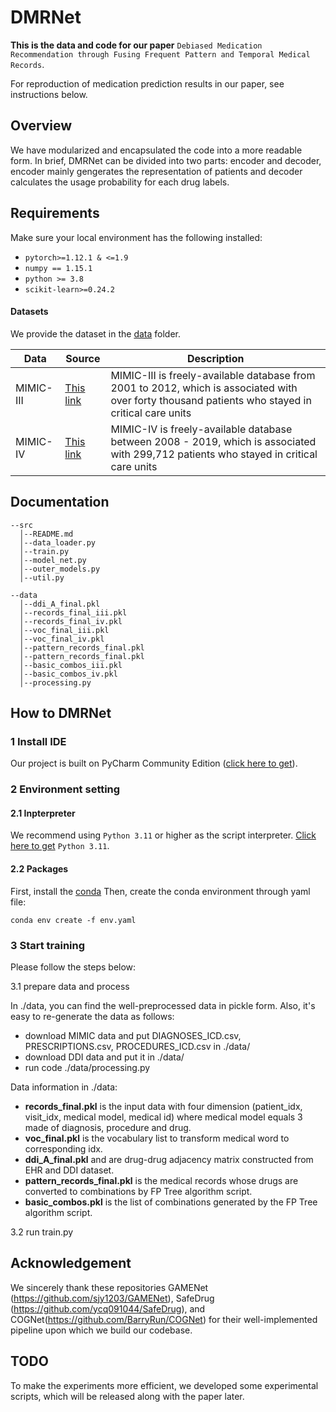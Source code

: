 # DMRNet

**This is the data and code for our paper** `Debiased Medication Recommendation through Fusing Frequent Pattern and Temporal Medical Records`.

For reproduction of medication prediction results in our paper, see instructions below.

## Overview

We have modularized and encapsulated the code into a more readable form. In brief, DMRNet can be divided into two parts: encoder and decoder, encoder mainly gengerates the representation of patients and decoder calculates the usage probability for each drug labels.

## Requirements

Make sure your local environment has the following installed:

* `pytorch>=1.12.1 & <=1.9`
* `numpy == 1.15.1`
* `python >= 3.8`
* `scikit-learn>=0.24.2`

#### Datasets

We provide the dataset in the [data](data/) folder.

| Data      | Source                                                   | Description                                                  |
| --------- | -------------------------------------------------------- | ------------------------------------------------------------ |
| MIMIC-III | [This link](https://physionet.org/content/mimiciii/1.4/) | MIMIC-III is freely-available database from 2001 to 2012, which is associated with over forty thousand patients who stayed in critical care units |
| MIMIC-IV  | [This link](https://physionet.org/content/mimiciv/2.2/)  | MIMIC-IV is freely-available database between 2008 - 2019, which is associated with 299,712 patients who stayed in critical care units |

## Documentation

```
--src
  │--README.md
  │--data_loader.py
  │--train.py
  │--model_net.py
  │--outer_models.py
  │--util.py
  
--data
  │--ddi_A_final.pkl
  │--records_final_iii.pkl
  │--records_final_iv.pkl
  │--voc_final_iii.pkl
  │--voc_final_iv.pkl
  │--pattern_records_final.pkl
  │--pattern_records_final.pkl
  │--basic_combos_iii.pkl
  │--basic_combos_iv.pkl
  │--processing.py
```

## How to DMRNet 

### 1 Install IDE 

Our project is built on PyCharm Community Edition ([click here to get](https://www.jetbrains.com/products/compare/?product=pycharm-ce&product=pycharm)).

### 2 Environment setting

#### 2.1 Inpterpreter 

We recommend using `Python 3.11` or higher as the script interpreter. [Click here to get](https://www.python.org/downloads/release/python-3110/) `Python 3.11`. 

#### 2.2 Packages

First, install the [conda](https://www.anaconda.com/)
Then, create the conda environment through yaml file:

```
conda env create -f env.yaml
```

### 3 Start training

Please follow the steps below:

3.1 prepare data and process

  In ./data, you can find the well-preprocessed data in pickle form. Also, it's easy to re-generate the data as follows:

  - download MIMIC data and put DIAGNOSES_ICD.csv, PRESCRIPTIONS.csv, PROCEDURES_ICD.csv in ./data/
  - download DDI data and put it in ./data/
  - run code ./data/processing.py

  Data information in ./data:

  - **records_final.pkl** is the input data with four dimension (patient_idx, visit_idx, medical model, medical id) where medical model equals 3 made of diagnosis, procedure and drug.
  - **voc_final.pkl** is the vocabulary list to transform medical word to corresponding idx.
  - **ddi_A_final.pkl** and are drug-drug adjacency matrix constructed from EHR and DDI dataset.
  - **pattern_records_final.pkl** is the medical records whose drugs are converted to combinations by FP Tree algorithm script.
  - **basic_combos.pkl** is the list of combinations generated by the FP Tree algorithm script.

  3.2 run train.py




## Acknowledgement

We sincerely thank these repositories GAMENet (https://github.com/sjy1203/GAMENet), SafeDrug (https://github.com/ycq091044/SafeDrug), and COGNet(https://github.com/BarryRun/COGNet) for their well-implemented pipeline upon which we build our codebase.

## TODO

To make the experiments more efficient, we developed some experimental scripts, which will be released along with the paper later.
